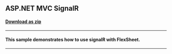 ## ASP.NET MVC SignalR
#### [Download as zip](https://downgit.github.io/#/home?url=https://github.com/GrapeCity/ComponentOne-ASPNET-MVC-Samples/tree/master/HowTo/FlexSheet/SignalR)
____
#### This sample demonstrates how to use signalR with FlexSheet.
____
